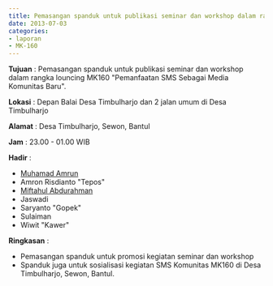 ```yaml
---
title: Pemasangan spanduk untuk publikasi seminar dan workshop dalam rangka louncing MK160 "Pemanfaatan SMS Sebagai Media Komunitas Baru".
date: 2013-07-03
categories:
- laporan
- MK-160
---
```



**Tujuan** : Pemasangan spanduk untuk publikasi seminar dan workshop dalam rangka louncing MK160 "Pemanfaatan SMS Sebagai Media Komunitas Baru".

**Lokasi** : Depan Balai Desa Timbulharjo dan 2 jalan umum di Desa Timbulharjo 

**Alamat** : Desa Timbulharjo, Sewon, Bantul 

**Jam** : 23.00 - 01.00 WIB 

**Hadir** :
* [Muhamad Amrun](http://wiki.ciptamedia.org/wiki/Muhamad_Amrun)
* Amron Risdianto "Tepos"
* [Miftahul Abdurahman](http://wiki.ciptamedia.org/wiki/Miftahul_Abdurrakhman)
* Jaswadi
* Saryanto "Gopek"
* Sulaiman
* Wiwit "Kawer"

**Ringkasan** :
* Pemasangan spanduk untuk promosi kegiatan seminar dan workshop
* Spanduk juga untuk sosialisasi kegiatan SMS Komunitas MK160 di Desa Timbulharjo, Sewon, Bantul.

